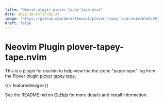 ```yaml
---
title: "Neovim plugin plover-tapey-tape.nvim"
date: 2022-10-14T17:01:27
image: "https://github.com/derekthecool/plover-tapey-tape.nvim/blob/e5743fdb0d38353732afc716e9adb6affa7864c3/images/plover-tapey-tape-demo1.jpg?raw=true"
draft: false
---
```


# Neovim Plugin plover-tapey-tape.nvim

This is a plugin for neovim to help view the the steno "paper tape" log from the
Plover plugin [plover tapey tape](https://github.com/rabbitgrowth/plover-tapey-tape).

{{< featuredImage>}}

See the README.md on [GitHub](https://github.com/derekthecool/plover-tapey-tape.nvim)
for more details and install information.
